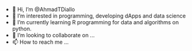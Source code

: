 - 👋 Hi, I’m @AhmadTDiallo
- 👀 I’m interested in programming, developing dApps and data science
- 🌱 I’m currently learning R programming for data and algorithms on python.
- 💞️ I’m looking to collaborate on ...
- 📫 How to reach me ...

<!---
AhmadTDiallo/AhmadTDiallo is a ✨ special ✨ repository because its `README.md` (this file) appears on your GitHub profile.
You can click the Preview link to take a look at your changes.
--->
